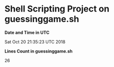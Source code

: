 # Shell Scripting Project on guessinggame.sh

**Date and Time in UTC**

Sat Oct 20 21:35:23 UTC 2018

**Lines Count in guessinggame.sh**

26
